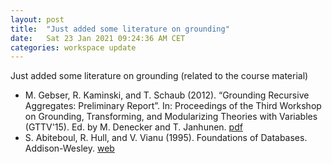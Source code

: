 ```yaml
---
layout: post
title:  "Just added some literature on grounding"
date:   Sat 23 Jan 2021 09:24:36 AM CET
categories: workspace update
---
```

Just added some literature on grounding (related to the course material)

  * M. Gebser, R. Kaminski, and T. Schaub (2012).
    “Grounding Recursive Aggregates: Preliminary Report”.
	In: Proceedings of the Third Workshop on Grounding, Transforming, and Modularizing Theories with Variables (GTTV'15).
	Ed. by M. Denecker and T. Janhunen.
	[pdf](http://arxiv.org/abs/1603.03884)
  * S. Abiteboul, R. Hull, and V. Vianu (1995).
	Foundations of Databases. Addison-Wesley.
	[web](http://webdam.inria.fr/Alice)
